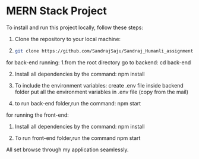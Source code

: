 # MERN Stack Project
To install and run this project locally, follow these steps:

1. Clone the repository to your local machine:
2. ```bash
   git clone https://github.com/SandrajSaju/Sandraj_Humanli_assignment

for back-end running:
1.from the root directory go to backend:
   cd back-end
   
2. Install all dependencies by the command:
   npm install

3. To include the environment variables:
   create .env file inside backend folder
   put all the environment variables in .env file (copy from the mail)
   
4. to run back-end folder,run the command:
   npm start
   
for running the front-end:
1. Install all dependencies by the command:
   npm install

2. To run front-end folder,run the command
   npm start

All set browse through my application seamlessly.
